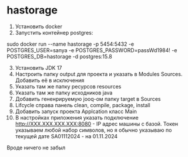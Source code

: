 # hastorage

1. Установить docker
2. Запустить контейнер postgres:

sudo docker run --name hastorage -p 5454:5432 -e POSTGRES_USER=sanya -e POSTGRES_PASSWORD=passWd1984! -e POSTGRES_DB=hastorage -d postgres:15.8

3. Установить JDK 17
4. Настроить папку output для проекта и указать в Modules Sources. Добавить её в исключения
5. Указать там же папку ресурсов resources
6. Указать там же папку исходников java
7. Добавить гененрируемую jooq-ом папку target в Sources
8. Lifcycle справа панель clean, compile, package, install
9. Добавить запуск проекта Applcation класс Main
10. В настройках приложения указать подключение http://XXX.XXX.XXX.XXX:8080  - IP адрес машины с базой. Токен указываем любой набор символов, но я обычно указываю по текущей дате SA01112024 - на 01.11.2024

Вроде ничего не забыл
